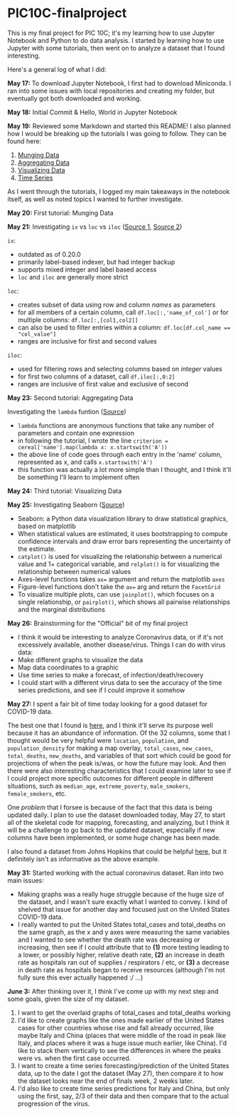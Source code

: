 # PIC10C-finalproject

This is my final project for PIC 10C; it's my learning how to use Jupyter Notebook and Python to do data analysis.
I started by learning how to use Jupyter with some tutorials, then went on to analyze a dataset that I found interesting.

Here's a general log of what I did:

**May 17:** To download Jupyter Notebook, I first had to download Miniconda. I ran into some issues with local repositories
and creating my folder, but eventually got both downloaded and working.

**May 18:** Initial Commit & Hello, World in Jupyter Notebook

**May 19:** Reviewed some Markdown and started this README! I also planned how I would be breaking up the tutorials I was going to follow.
They can be found here:
1. [Munging Data](http://wavedatalab.github.io/datawithpython/munge.html)
2. [Aggregating Data](http://wavedatalab.github.io/datawithpython/aggregate.html)
3. [Visualizing Data](http://wavedatalab.github.io/datawithpython/visualize.html)
4. [Time Series](http://wavedatalab.github.io/datawithpython/timeseries.html)

As I went through the tutorials, I logged my main takeaways in the notebook itself, as well as noted topics I wanted to further investigate.

**May 20:** First tutorial: Munging Data

**May 21:** Investigating `ix` vs `loc` vs `iloc` ([Source 1](https://pandas.pydata.org/pandas-docs/version/0.23.4/generated/pandas.DataFrame.ix.html), [Source 2](https://www.youtube.com/watch?v=naRQyRZrXCE))

`ix`:
* outdated as of 0.20.0
* primarily label-based indexer, but had integer backup
* supports mixed integer and label based access
* `loc` and `iloc` are generally more strict

`loc`:
* creates subset of data using row and column *names* as parameters
* for all members of a certain column, call `df.loc[:,'name_of_col']` or for multiple columns: `df.loc[:,[col1,col2]]`
* can also be used to filter entries within a column: `df.loc[df.col_name == "col_value"]`
* ranges are inclusive for first and second values

`iloc`:
* used for filtering rows and selecting columns based on *integer* values
* for first two columns of a dataset, call `df.iloc[:,0:2]`
* ranges are inclusive of first value and exclusive of second

**May 23:** Second tutorial: Aggregating Data

Investigating the `lambda` funtion ([Source](https://www.w3schools.com/python/python_lambda.asp))
* `lambda` functions are anonymous functions that take any number of parameters and contain one expression
* in following the tutorial, I wrote the line `criterion = cereal['name'].map(lambda x: x.startswith('A'))`
* the above line of code goes through each entry in the 'name' column, represented as x, and calls `x.startswith('A')`
* this function was actually a lot more simple than I thought, and I think it'll be something I'll learn to implement often

**May 24:** Third tutorial: Visualizing Data

**May 25:** Investigating Seaborn ([Source](https://seaborn.pydata.org/))
* Seaborn: a Python data visualization library to draw statistical graphics, based on matplotlib
* When statistical values are estimated, it uses bootstrapping to compute confidence intervals and draw error bars representing the uncertainty of the estimate.
* `catplot()` is used for visualizing the relationship between a numerical value and 1+ categorical variable, and `relplot()` is for visualizing the relationship between numerical values
* Axes-level functions takes `ax=` argument and return the matplotlib `axes`
* Figure-level functions don't take the `ax=` arg and return the `FacetGrid`
* To visualize multiple plots, can use `joinplot()`, which focuses on a single relationship, or `pairplot()`, which shows all pairwise relationships and the marginal distributions

**May 26:** Brainstorming for the "Official" bit of my final project
* I think it would be interesting to analyze Coronavirus data, or if it's not excessively available, another disease/virus. Things I can do with virus data:
* Make different graphs to visualize the data
* Map data coordinates to a graphic
* Use time series to make a forecast, of infection/death/recovery
* I could start with a different virus data to see the accuracy of the time series predictions, and see if I could improve it somehow

**May 27:** I spent a fair bit of time today looking for a good dataset for COVID-19 data.

The best one that I found is [here](https://github.com/owid/covid-19-data/tree/master/public/data/), and I think it'll serve its purpose well because it has an abundance of information. Of the 32 columns, some that I thought would be very helpful were `location`, `population`, and `population_density` for making a map overlay, `total_cases`, `new_cases`, `total_deaths`, `new_deaths`, and variables of that sort which could be good for projections of when the peak is/was, or how the future may look. And then there were also interesting characteristics that I could examine later to see if I could project more specific outcomes for different people in different situations, such as `median_age`, `extreme_poverty`, `male_smokers`, `female_smokers`, etc.

One *problem* that I forsee is because of the fact that this data is being updated daily. I plan to use the dataset downloaded today, May 27, to start all of the skeletal code for mapping, forecasting, and analyzing, but I think it will be a challenge to go back to the updated dataset, especially if new columns have been implemented, or some huge change has been made.

I also found a dataset from Johns Hopkins that could be helpful [here](https://www.kaggle.com/imdevskp/corona-virus-report), but it definitely isn't as informative as the above example.

**May 31:** Started working with the actual coronavirus dataset. Ran into two main issues:

* Making graphs was a really huge struggle because of the huge size of the dataset, and I wasn't sure exactly what I wanted to convey. I kind of shelved that issue for another day and focused just on the United States COVID-19 data.
* I really wanted to put the United States total_cases and total_deaths on the same graph, as the x and y axes were measuring the same variables and I wanted to see whether the death rate was decreasing or increasing, then see if I could attribute that to **(1)** more testing leading to a lower, or possibly higher, relative death rate, **(2)** an increase in death rate as hospitals ran out of supplies / respirators / etc, or **(3)** a decrease in death rate as hospitals began to receive resources (although I'm not fully sure this ever actually happened :/ ...)

**June 3:** After thinking over it, I think I've come up with my next step and some goals, given the size of my dataset. 
1. I want to get the overlaid graphs of total_cases and total_deaths working
2. I'd like to create graphs like the ones made earlier of the United States cases for other countries whose rise and fall already occurred, like maybe Italy and China (places that were middle of the road in peak like Italy, and places where it was a huge issue much earlier, like China). I'd like to stack them vertically to see the differences in where the peaks were vs. when the first case occurred.
3. I want to create a time series forecasting/prediction of the United States data, up to the date I got the dataset (May 27), then compare it to how the dataset looks near the end of finals week, 2 weeks later.
4. I'd also like to create time series predictions for Italy and China, but only using the first, say, 2/3 of their data and then compare that to the actual progression of the virus.
